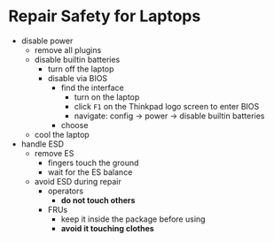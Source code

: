 # Repair Safety for Laptops

- disable power
    - remove all plugins
    - disable builtin batteries
        - turn off the laptop
        - disable via BIOS
            - find the interface
                - turn on the laptop
                - click `F1` on the Thinkpad logo screen to enter BIOS
                - navigate: config -> power -> disable builtin batteries
            - choose
    - cool the laptop
- handle ESD
    - remove ES
        - fingers touch the ground
        - wait for the ES balance
    - avoid ESD during repair
        - operators
            - **do not touch others**
        - FRUs
            - keep it inside the package before using
            - **avoid it touching clothes**